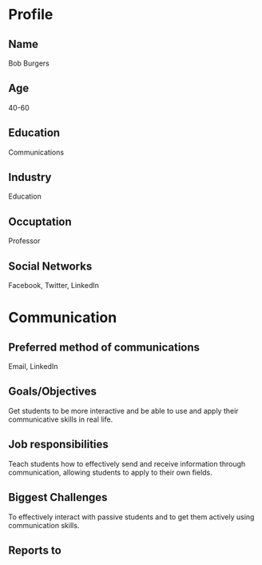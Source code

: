 ![]()

# Profile

## Name
Bob Burgers

## Age
40-60

## Education
Communications

## Industry
Education

## Occuptation
Professor

## Social Networks
Facebook, Twitter, LinkedIn

# Communication

## Preferred method of communications
Email, LinkedIn

## Goals/Objectives
Get students to be more interactive and be able to use and apply their communicative skills in real life.

## Job responsibilities
Teach students how to effectively send and receive information through communication, allowing students to apply to their own fields.

## Biggest Challenges
To effectively interact with passive students and to get them actively using communication skills.

## Reports to

